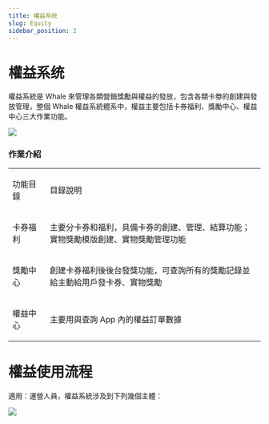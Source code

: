 ```yaml
---
title: 權益系统
slug: Equity
sidebar_position: 2
---
```



# 權益系统

權益系統是 Whale 來管理各類營銷獎勵與權益的發放，包含各類卡劵的創建與發放管理，整個 Whale 權益系統體系中，權益主要包括卡券福利、獎勵中心、權益中心三大作業功能。

<img src="/assets/RLF9b0opRoZmx0xyz7AcbrVonYg.jpeg" src-width="1354" src-height="414" align="center"/>

### **作業介紹**

<table>
<colgroup>
<col width="111"/>
<col width="753"/>
</colgroup>
<tbody>
<tr>
<td><p>功能目錄</p></td><td><p>目錄說明</p></td></tr>
<tr>
<td><p>卡券福利</p></td><td><p>主要分卡券和福利，具備卡券的創建、管理、結算功能；實物獎勵模版創建、實物獎勵管理功能</p></td></tr>
<tr>
<td><p>獎勵中心</p></td><td><p>創建卡券福利後後台發獎功能，可查詢所有的獎勵記錄並給主動給用戶發卡券、實物獎勵</p></td></tr>
<tr>
<td><p>權益中心</p></td><td><p>主要用與查詢 App 內的權益訂單數據</p></td></tr>
</tbody>
</table>

# **權益使用流程**

適用：運營人員，權益系統涉及到下列幾個主體：

<img src="/assets/U3DBb2alnosrtqx3mrrctrt3nKb.jpeg" src-width="1734" src-height="2634" align="center"/>

